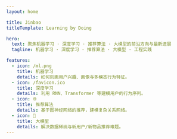```yaml
---
layout: home

title: Jinbao
titleTemplate: Learning by Doing

hero:
  text: 聚焦机器学习 · 深度学习 · 推荐算法 · 大模型的前沿方向与最新进展
  tagline: 机器学习 · 深度学习 · 推荐算法 · 大模型 · 工程实践

features:
  - icon: /ml.png
    title: 机器学习
    details: 如何刻画用户兴趣、画像与多模态行为特征。
  - icon: /favicon.ico
    title: 深度学习
    details: 利用 RNN、Transformer 等建模用户的行为序列。
  - icon: 🌐
    title: 推荐算法
    details: 基于图神经网络的推荐，建模复杂关系网络。
  - icon: 🔄
    title: 大模型
    details: 解决数据稀疏与新用户/新物品推荐难题。
---
```

